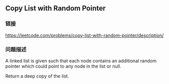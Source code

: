## Copy List with Random Pointer  
### 链接  
https://leetcode.com/problems/copy-list-with-random-pointer/description/  
### 问题描述

A linked list is given such that each node contains an additional random pointer which could point to any node in the list or null.



Return a deep copy of the list.

